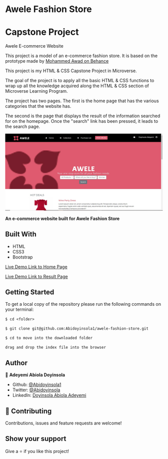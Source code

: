 # Awele Fashion Store

# Capstone Project
Awele E-commerce Website

This project is a model of an e-commerce fashion store. It is based on the prototype made by [Mohammed Awad on Behance](https://www.behance.net/M_Awad)

This project is my HTML & CSS Capstone Project in Microverse.

The goal of the project is to apply all the basic HTML & CSS functions to wrap up all the knowledge acquired along the HTML & CSS section of Microverse Learning Program.

The project has two pages. The first is the home page that has the various categories that the website has.

The second is the page that displays the result of the information searched for on the homepage. Once the "search" link has been pressed, it leads to the search page.

![screenshot](./img/Screenshot.JPG)

**An e-commerce website built for Awele Fashion Store**

## Built With

- HTML
- CSS3
- Bootstrap

[Live Demo Link to Home Page](https://rawcdn.githack.com/Abidoyinsola1/awele-fashion-store/f07c9a288750f5290194661ad59d2785086caf91/index.html)

[Live Demo Link to Result Page](https://raw.githack.com/Abidoyinsola1/awele-fashion-store/feature-branch/result.html)


## Getting Started

To get a local copy of the repository please run the following commands on your terminal:

```
$ cd <folder>
```

```
$ git clone git@github.com:Abidoyinsola1/awele-fashion-store.git
```

```
$ cd to move into the downloaded folder
```

```
drag and drop the index file into the browser
```


## Author

👤 **Adeyemi Abiola Doyinsola**

- Github: [@Abidoyinsola1](https://github.com/Abidoyinsola1)
- Twitter: [@Abidoyinsola](https://twitter.com/abidoyinsola)
- LinkedIn: [Doyinsola Abiola Adeyemi](https://www.linkedin.com/in/doyinsola-adeyemi)

## 🤝 Contributing

Contributions, issues and feature requests are welcome!

## Show your support

Give a ⭐️ if you like this project!